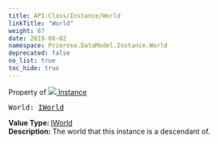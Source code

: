```yaml
---
title: API:Class/Instance/World
linkTitle: "World"
weight: 87
date: 2019-08-02
namespace: Primrose.DataModel.Instance.World
deprecated: false
no_list: true
toc_hide: true
---
```

Property of <a href="/docs/api-reference/Class/Instance"><img src="/icons/silk/default.png"/>&nbsp;Instance</a>
<pre class="method-declaration">
World: <a class="type" href="/docs/api-reference/Misc/IWorld">IWorld</a></pre>
<b>Value Type: </b>
<a class="type" href="/docs/api-reference/Misc/IWorld">IWorld</a>
<br/>
<b>Description: </b>
The world that this instance is a descendant of.

